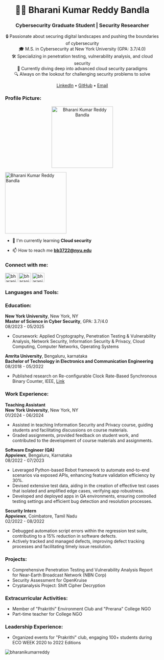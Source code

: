 <h1 align="center">👨‍💻 Bharani Kumar Reddy Bandla</h1>
<h3 align="center">Cybersecurity Graduate Student | Security Researcher</h3>
<p align="center">
    🔒 Passionate about securing digital landscapes and pushing the boundaries of cybersecurity
  <br>
  🎓 M.S. in Cybersecurity at New York University (GPA: 3.7/4.0)
  <br>
  🛠️ Specializing in penetration testing, vulnerability analysis, and cloud security
  <br>
  🌱 Currently diving deep into advanced cloud security paradigms
  <br>
  🔍 Always on the lookout for challenging security problems to solve
</p>
<p align="center">
  <a href="https://linkedin.com/in/bharani-kumar-reddy-bandla-3b1b851b9/">LinkedIn</a> •
  <a href="https://github.com/bharanikumarreddy">GitHub</a> •
  <a href="mailto:bb3722@nyu.edu">Email</a>
</p>

<h3 align="left">Profile Picture:</h3>
<p align="center">
  <img src="IMG_4467.HEIC" alt="Bharani Kumar Reddy Bandla" width="200" height="200">
</p>
<p align="left">
  <img src="https://github.com/bharanikumarreddy/bharanikumarreddy/blob/main/IMG_4467.jpg" alt="Bharani Kumar Reddy Bandla" width="200" height="200">
</p>

- 🌱 I'm currently learning **Cloud security**

- 📫 How to reach me **bb3722@nyu.edu**

<h3 align="left">Connect with me:</h3>
<p align="left">
<a href="https://linkedin.com/in/bharani-kumar-reddy-bandla-3b1b851b9/" target="blank"><img align="center" src="https://raw.githubusercontent.com/rahuldkjain/github-profile-readme-generator/master/src/images/icons/Social/linked-in-alt.svg" alt="bharani-kumar-reddy-bandla-3b1b851b9" height="30" width="40" /></a>
<a href="https://www.hackerrank.com/profile/bharanikumarred1" target="blank"><img align="center" src="https://raw.githubusercontent.com/rahuldkjain/github-profile-readme-generator/master/src/images/icons/Social/hackerrank.svg" alt="bharanikumarred1" height="30" width="40" /></a>
<a href="https://leetcode.com/bharanikumarreddy/" target="blank"><img align="center" src="https://raw.githubusercontent.com/rahuldkjain/github-profile-readme-generator/master/src/images/icons/Social/leet-code.svg" alt="bharanikumarreddy" height="30" width="40" /></a>
</p>

<h3 align="left">Languages and Tools:</h3>
<p align="left">
<!-- (Previous languages and tools section remains unchanged) -->
</p>

<h3 align="left">Education:</h3>
<p><strong>New York University</strong>, New York, NY<br>
<strong>Master of Science in Cyber Security</strong>, GPA: 3.7/4.0<br>
08/2023 - 05/2025</p>
<ul>
  <li>Coursework: Applied Cryptography, Penetration Testing & Vulnerability Analysis, Network Security, Information Security & Privacy, Cloud Computing, Computer Networks, Operating Systems</li>
</ul>

<p><strong>Amrita University</strong>, Bengaluru, karnataka <br>
<strong>Bachelor of Technology in Electronics and Communication Engineering</strong><br>
08/2018 - 05/2022</p>
<ul>
  <li>Published research on Re-configurable Clock Rate-Based Synchronous Binary Counter, IEEE, <a href="https://ieeexplore.ieee.org/document/9972393" target="_blank">Link</a></li>
</ul>

<h3 align="left">Work Experience:</h3>
<p><strong>Teaching Assistant</strong><br>
<strong>New York University</strong>, New York, NY<br>
01/2024 - 06/2024</p>
<ul>
<li>Assisted in teaching Information Security and Privacy course, guiding students and facilitating discussions on course materials.</li>
<li>Graded assignments, provided feedback on student work, and contributed to the development of course materials and assignments.</li>
</ul>

<p><strong>Software Engineer (QA)</strong><br>
<strong>Appviewx</strong>, Bengaluru, Karnataka<br>
08/2022 - 07/2023</p>
<ul>
<li>Leveraged Python-based Robot framework to automate end-to-end scenarios via exposed APIs, enhancing feature validation efficiency by 30%.</li>
<li>Devised extensive test data, aiding in the creation of effective test cases that isolated and amplified edge cases, verifying app robustness.</li>
<li>Developed and deployed apps in QA environments, ensuring controlled testing settings and efficient bug detection and resolution processes.</li>
</ul>

<p><strong>Security Intern</strong><br>
<strong>Appviewx</strong>, Coimbatore, Tamil Nadu<br>
02/2022 - 08/2022</p>
<ul>
<li>Debugged automation script errors within the regression test suite, contributing to a 15% reduction in software defects.</li>
<li>Actively tracked and managed defects, improving defect tracking processes and facilitating timely issue resolution.</li>
</ul>

<h3 align="left">Projects:</h3>
<ul>
  <li>Comprehensive Penetration Testing and Vulnerability Analysis Report for Near-Earth Broadcast Network (NBN Corp)</li>
  <li>Security Assessment for OpenKruise</li>
  <li>Cryptanalysis Project: Shift Cipher Decryption</li>
</ul>

<h3 align="left">Extracurricular Activities:</h3>
<ul>
  <li>Member of "Prakrithi" Environment Club and "Prerana" College NGO</li>
  <li>Part-time teacher for College NGO</li>
</ul>

<h3 align="left">Leadership Experience:</h3>
<ul>
  <li>Organized events for "Prakrithi" club, engaging 100+ students during ECO WEEK 2020 to 2022 Editions</li>
</ul>

<p><img align="center" src="https://github-readme-stats.vercel.app/api/top-langs?username=bharanikumarreddy&show_icons=true&locale=en&layout=compact" alt="bharanikumarreddy" /></p>

